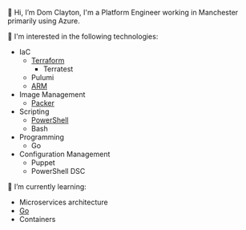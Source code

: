 👋 Hi, I’m Dom Clayton, I'm a Platform Engineer working in Manchester primarily using Azure. 

👀 I'm interested in the following technologies:
- IaC
  - [Terraform](https://github.com/heathen1878/Terraform/wiki)
    - Terratest
  - Pulumi
  - [ARM](https://github.com/heathen1878/ARM-QuickStarts)
- Image Management
  - [Packer](https://github.com/heathen1878/Packer)
- Scripting
  - [PowerShell](https://github.com/heathen1878/PowerShellModules)
  - Bash
- Programming
  - Go
- Configuration Management
  - Puppet
  - PowerShell DSC
  
🌱 I’m currently learning:
- Microservices architecture
- [Go](https://github.com/heathen1878/go)
- Containers